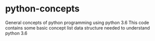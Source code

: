 # python-concepts
General concepts of python programming using python 3.6
This code contains some basic concept list data structure needed to understand python 3.6
